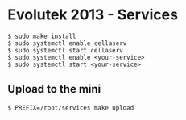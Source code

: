 Evolutek 2013 - Services
========================

    $ sudo make install
    $ sudo systemctl enable cellaserv
    $ sudo systemctl start cellaserv
    $ sudo systemctl enable <your-service>
    $ sudo systemctl start <your-service>

Upload to the mini
------------------

    $ PREFIX=/root/services make upload
